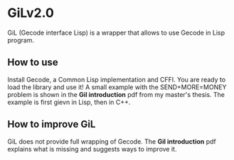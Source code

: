 # GiLv2.0

GiL (Gecode interface Lisp) is a wrapper that allows to use Gecode in Lisp program.

## How to use
Install Gecode, a Common Lisp implementation and CFFI. You are ready to load the library and use it! A small example with the SEND+MORE=MONEY problem is shown in the **Gil introduction** pdf from my master's thesis. The example is first gievn in Lisp, then in C++.

## How to improve GiL
GiL does not provide full wrapping of Gecode. The **Gil introduction** pdf explains what is missing and suggests ways to improve it.
